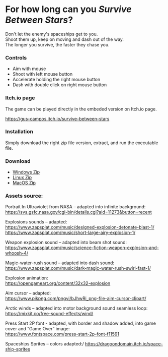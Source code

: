 # For how long can you *Survive Between Stars*?

Don't let the enemy's spaceships get to you. \
Shoot them up, keep on moving and dash out of the way. \
The longer you survive, the faster they chase you.

### Controls

- Aim with mouse
- Shoot with left mouse button
- Accelerate holding the right mouse button
- Dash with double click on right mouse button

### Itch.io page

The game can be played directly in the embeded version on Itch.io page.

https://gus-campos.itch.io/survive-between-stars

### Installation

Simply download the right zip file version, extract, and run the executable file.

### Download

- [Windows Zip](https://github.com/gus-campos/survive-between-stars/raw/master/Build/Windows/Survive-Between-Stars-Windows.zip)
- [Linux Zip](https://github.com/gus-campos/survive-between-stars/raw/master/Build/Linux/Survive-Between-Stars-Linux.zip)
- [MacOS Zip](https://github.com/gus-campos/survive-between-stars/raw/master/Build/MacOS/Survive-Between-Stars-MacOS.zip)

### Assets source:

Portrait In Ultraviolet from NASA – adapted into infinite background:\
https://svs.gsfc.nasa.gov/cgi-bin/details.cgi?aid=11273&button=recent

Explosions sounds – adapted:\
https://www.zapsplat.com/music/designed-explosion-detonate-blast-1/ 
https://www.zapsplat.com/music/short-large-airy-explosion-1/ 

Weapon explosion sound – adapted into beam shot sound:\
https://www.zapsplat.com/music/science-fiction-weapon-explosion-and-whoosh-4/ 

Magic-water-rush sound – adapted into dash sound:\
https://www.zapsplat.com/music/dark-magic-water-rush-swirl-fast-1/ 

Explosion animation:\
https://opengameart.org/content/32x32-explosion 

Aim cursor – adapted:\
https://www.pikpng.com/pngvi/bJhwRi_png-file-aim-cursor-clipart/ 

Arctic winds – adapted into motor background sound seamless loop:\
https://mixkit.co/free-sound-effects/wind/ 

Press Start 2P font - adapted, with border and shadow added, into game cover and “Game Over” image:\
https://www.fontspace.com/press-start-2p-font-f11591 

Spaceships Sprites – colors adapted:/
https://dragoondomain.itch.io/space-ship-sprites 


